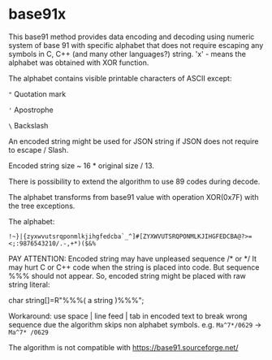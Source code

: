 # base91x

This base91 method provides data encoding and decoding 
using numeric system of base 91 with specific alphabet that does not require
escaping any symbols in C, C++ (and many other languages?) string.
'x' - means the alphabet was obtained with XOR function.


The alphabet contains visible printable characters of ASCII except:

`"` Quotation mark

`'` Apostrophe

`\` Backslash

An encoded string might be used for JSON string if JSON does not require to escape / Slash.

Encoded string size ~ 16 * original size / 13.

There is possibility to extend the algorithm to use 89 codes during decode.

The alphabet transforms from base91 value with operation XOR(0x7F) with the tree exceptions.

The alphabet:

```
!~}|{zyxwvutsrqponmlkjihgfedcba`_^]#[ZYXWVUTSRQPONMLKJIHGFEDCBA@?>=<;:9876543210/.-,+*)($&%
```
PAY ATTENTION:
Encoded string may have unpleased sequence /* or */ 
It may hurt C or C++ code when the string is placed into code.
But sequence %%% should not appear. So, encoded string might be placed with raw string literal:

char string[]=R"%%%( a string )%%%";

Workaround: use space | line feed | tab in encoded text to break wrong sequence due the algorithm skips non alphabet symbols.
e.g. ``Ma^7*/0629`` -> ``Ma^7* /0629``

The algorithm is not compatible with https://base91.sourceforge.net/
